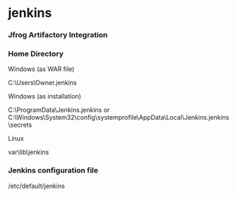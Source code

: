 # jenkins

### Jfrog Artifactory Integration

### Home Directory

Windows (as WAR file)

C:\Users\Owner\.jenkins

Windows (as installation)

C:\ProgramData\Jenkins\.jenkins or C:\Windows\System32\config\systemprofile\AppData\Local\Jenkins\.jenkins\secrets

Linux

var\lib\jenkins

### Jenkins configuration file
/etc/default/jenkins

